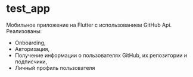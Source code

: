 # test_app

Мобильное приложение на Flutter с использованием GitHub Api. 
Реализованы:
- Onboarding,
- Авторизация,
- Получение информации о пользователях GitHub, их репозитории и подписчики,
- Личный профиль пользователя

